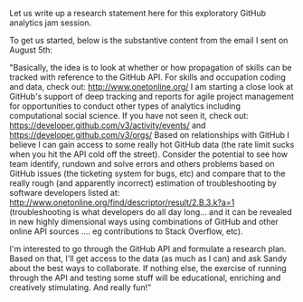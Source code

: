 Let us write up a research statement here for this exploratory GitHub analytics jam session.

To get us started, below is the substantive content from the email I sent on August 5th:

"Basically, the idea is to look at whether or how propagation of skills can be tracked with reference to the GitHub API.  For skills and occupation coding and data, check out: http://www.onetonline.org/   I am starting a close look at GitHub's support of deep tracking and reports for agile project management for opportunities to conduct other types of analytics including computational social science.  If you have not seen it, check out: https://developer.github.com/v3/activity/events/ and https://developer.github.com/v3/orgs/    Based on relationships with GitHub I believe I can gain access to some really hot GitHub data (the rate limit sucks when you hit the API cold off the street).  Consider the potential to see how team identify, rundown and solve errors and others problems based on GitHub issues (the ticketing system for bugs, etc) and compare that to the really rough (and apparently incorrect) estimation of troubleshooting by software developers listed at: http://www.onetonline.org/find/descriptor/result/2.B.3.k?a=1  (troubleshooting is what developers do all day long... and it can be revealed in new highly dimensional ways using combinations of GitHub and other online API sources .... eg contributions to Stack Overflow, etc).  

I'm interested to go through the GitHub API and formulate a research plan.  Based on that, I'll get access to the data (as much as I can) and ask Sandy about the best ways to collaborate.  If nothing else, the exercise of running through the API and testing some stuff will be educational, enriching and creatively stimulating.  And really fun!"
